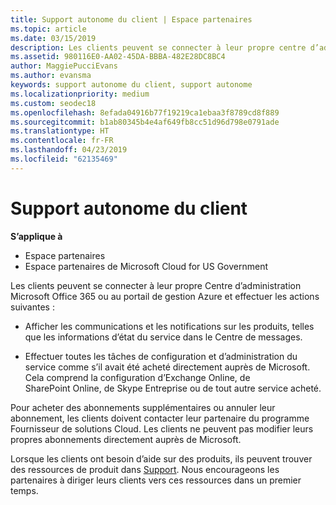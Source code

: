 ```yaml
---
title: Support autonome du client | Espace partenaires
ms.topic: article
ms.date: 03/15/2019
description: Les clients peuvent se connecter à leur propre centre d’administration Microsoft Office 365 ou le portail de gestion Azure et gèrent leurs propres comptes. Pour acheter des abonnements supplémentaires ou annuler leur abonnement, les clients doivent contacter leur partenaire du programme Fournisseur de solutions Cloud.
ms.assetid: 980116E0-AA02-45DA-BBBA-482E28DC8BC4
author: MaggiePucciEvans
ms.author: evansma
keywords: support autonome du client, support autonome
ms.localizationpriority: medium
ms.custom: seodec18
ms.openlocfilehash: 8efada04916b77f19219ca1ebaa3f8789cd8f889
ms.sourcegitcommit: b1ab80345b4e4af649fb8cc51d96d798e0791ade
ms.translationtype: HT
ms.contentlocale: fr-FR
ms.lasthandoff: 04/23/2019
ms.locfileid: "62135469"
---
```

# <a name="customer-self-support"></a>Support autonome du client

**S’applique à**

-  Espace partenaires
-  Espace partenaires de Microsoft Cloud for US Government


Les clients peuvent se connecter à leur propre Centre d’administration Microsoft Office 365 ou au portail de gestion Azure et effectuer les actions suivantes :

-   Afficher les communications et les notifications sur les produits, telles que les informations d’état du service dans le Centre de messages.

-   Effectuer toutes les tâches de configuration et d’administration du service comme s’il avait été acheté directement auprès de Microsoft. Cela comprend la configuration d’Exchange&nbsp;Online, de SharePoint&nbsp;Online, de Skype&nbsp;Entreprise ou de tout autre service acheté.

Pour acheter des abonnements supplémentaires ou annuler leur abonnement, les clients doivent contacter leur partenaire du programme Fournisseur de solutions Cloud. Les clients ne peuvent pas modifier leurs propres abonnements directement auprès de Microsoft.

Lorsque les clients ont besoin d’aide sur des produits, ils peuvent trouver des ressources de produit dans [Support](https://partnercenter.microsoft.com/partner/support). Nous encourageons les partenaires à diriger leurs clients vers ces ressources dans un premier temps.

 

 



